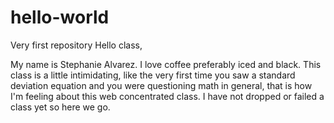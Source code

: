 # hello-world
Very first repository
Hello class,

My name is Stephanie Alvarez. I love coffee preferably iced and black. 
This class is a little intimidating, like the very first time you saw a standard deviation equation 
and you were questioning math in general, that is how I'm feeling about this web concentrated class. 
I have not dropped or failed a class yet so here we go. 
